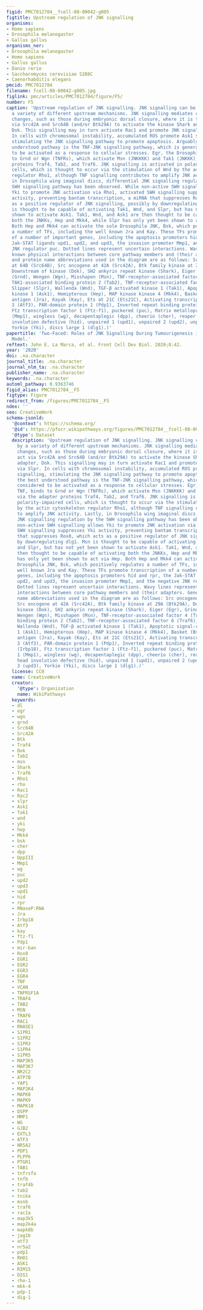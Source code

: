 ```yaml
---
figid: PMC7012784__fcell-08-00042-g005
figtitle: Upstream regulation of JNK signalling
organisms:
- Homo sapiens
- Drosophila melanogaster
- Gallus gallus
organisms_ner:
- Drosophila melanogaster
- Homo sapiens
- Gallus gallus
- Danio rerio
- Saccharomyces cerevisiae S288C
- Caenorhabditis elegans
pmcid: PMC7012784
filename: fcell-08-00042-g005.jpg
figlink: pmc/articles/PMC7012784/figure/F5/
number: F5
caption: 'Upstream regulation of JNK signalling. JNK signalling can be activated by
  a variety of different upstream mechanisms. JNK signalling mediates cell morphology
  changes, such as those during embryonic dorsal closure, where it is thought to act
  via Src42A and Src64B (and/or Btk29A) to activate the kinase Shark and its adapter,
  Dok. This signalling may in turn activate Rac1 and promote JNK signalling via Slpr.
  In cells with chromosomal instability, accumulated ROS promote Ask1 signalling,
  stimulating the JNK signalling pathway to promote apoptosis. Arguably, the best
  understood pathway is the TNF-JNK signalling pathway, which is generally considered
  to be activated as a response to cellular stresses. Egr, the Drosophila TNF, binds
  to Grnd or Wgn (TNFRs), which activate Msn (JNKKKK) and Tak1 (JNKKK), via the adapter
  proteins Traf4, Tab2, and Traf6. JNK signalling is activated in polarity-impaired
  cells, which is thought to occur via the stimulation of Wnd by the actin cytoskeleton
  regulator Rho1, although TNF signalling contributes to amplify JNK activity. Lastly,
  in Drosophila wing imaginal discs, differential JNK signalling regulation by the
  SWH signalling pathway has been observed. While non-active SWH signalling allows
  Yki to promote JNK activation via Rho1, activated SWH signalling suppresses Yki
  activity, preventing bantam transcription, a miRNA that suppresses Rox8, which acts
  as a positive regulator of JNK signalling, possibly by downregulating dlg1. Msn
  is thought to be capable of activating Tak1, Wnd, and Slpr, but has not yet been
  shown to activate Ask1. Tak1, Wnd, and Ask1 are then thought to be capable of activating
  both the JNKKs, Hep and Mkk4, while Slpr has only yet been shown to act via Hep.
  Both Hep and Mkk4 can activate the sole Drosophila JNK, Bsk, which positively regulates
  a number of TFs, including the well known Jra and Kay. These TFs promote transcription
  of a number of important genes, including the apoptosis promoters hid and rpr, the
  Jak-STAT ligands upd1, upd2, and upd3, the invasion promoter Mmp1, and the negative
  JNK regulator puc. Dotted lines represent uncertain interactions. Wavy lines represent
  known physical interactions between core pathway members and (their adapters. Gene
  and protein name abbreviations used in the diagram are as follows: Src oncogene
  at 64B (Src64B), Src oncogene at 42A (Src42A), Btk family kinase at 29A (Btk29A),
  Downstream of kinase (Dok), SH2 ankyrin repeat kinase (Shark), Eiger (Egr), Grindelwald
  (Grnd), Wengen (Wgn), Misshapen (Msn), TNF-receptor-associated factor 4 (Traf4),
  TAK1-associated binding protein 2 (Tab2), TNF-receptor-associated factor 6 (Traf6),
  Slipper (Slpr), Wallenda (Wnd), TGF-β activated kinase 1 (Tak1), Apoptotic signal-regulating
  kinase 1 (Ask1), Hemipterous (Hep), MAP kinase kinase 4 (Mkk4), Basket (Bsk), Jun-related
  antigen (Jra), Kayak (Kay), Ets at 21C (Ets21C), Activating transcription factor
  3 (Atf3), PAR-domain protein 1 (Pdp1), Inverted repeat binding protein 18 kDa (Irbp18),
  Ftz transcription factor 1 (Ftz-f1), puckered (puc), Matrix metalloproteinase 1
  (Mmp1), wingless (wg), decapentaplegic (dpp), cheerio (cher), reaper (rpr), head
  involution defective (hid), unpaired 1 (upd1), unpaired 2 (upd2), unpaired 3 (upd3),
  Yorkie (Yki), discs large 1 (dlg1).)'
papertitle: 'Two-Faced: Roles of JNK Signalling During Tumourigenesis in the Drosophila
  Model.'
reftext: John E. La Marca, et al. Front Cell Dev Biol. 2020;8:42.
year: '2020'
doi: .na.character
journal_title: .na.character
journal_nlm_ta: .na.character
publisher_name: .na.character
keywords: .na.character
automl_pathway: 0.9363746
figid_alias: PMC7012784__F5
figtype: Figure
redirect_from: /figures/PMC7012784__F5
ndex: ''
seo: CreativeWork
schema-jsonld:
  '@context': https://schema.org/
  '@id': https://pfocr.wikipathways.org/figures/PMC7012784__fcell-08-00042-g005.html
  '@type': Dataset
  description: 'Upstream regulation of JNK signalling. JNK signalling can be activated
    by a variety of different upstream mechanisms. JNK signalling mediates cell morphology
    changes, such as those during embryonic dorsal closure, where it is thought to
    act via Src42A and Src64B (and/or Btk29A) to activate the kinase Shark and its
    adapter, Dok. This signalling may in turn activate Rac1 and promote JNK signalling
    via Slpr. In cells with chromosomal instability, accumulated ROS promote Ask1
    signalling, stimulating the JNK signalling pathway to promote apoptosis. Arguably,
    the best understood pathway is the TNF-JNK signalling pathway, which is generally
    considered to be activated as a response to cellular stresses. Egr, the Drosophila
    TNF, binds to Grnd or Wgn (TNFRs), which activate Msn (JNKKKK) and Tak1 (JNKKK),
    via the adapter proteins Traf4, Tab2, and Traf6. JNK signalling is activated in
    polarity-impaired cells, which is thought to occur via the stimulation of Wnd
    by the actin cytoskeleton regulator Rho1, although TNF signalling contributes
    to amplify JNK activity. Lastly, in Drosophila wing imaginal discs, differential
    JNK signalling regulation by the SWH signalling pathway has been observed. While
    non-active SWH signalling allows Yki to promote JNK activation via Rho1, activated
    SWH signalling suppresses Yki activity, preventing bantam transcription, a miRNA
    that suppresses Rox8, which acts as a positive regulator of JNK signalling, possibly
    by downregulating dlg1. Msn is thought to be capable of activating Tak1, Wnd,
    and Slpr, but has not yet been shown to activate Ask1. Tak1, Wnd, and Ask1 are
    then thought to be capable of activating both the JNKKs, Hep and Mkk4, while Slpr
    has only yet been shown to act via Hep. Both Hep and Mkk4 can activate the sole
    Drosophila JNK, Bsk, which positively regulates a number of TFs, including the
    well known Jra and Kay. These TFs promote transcription of a number of important
    genes, including the apoptosis promoters hid and rpr, the Jak-STAT ligands upd1,
    upd2, and upd3, the invasion promoter Mmp1, and the negative JNK regulator puc.
    Dotted lines represent uncertain interactions. Wavy lines represent known physical
    interactions between core pathway members and (their adapters. Gene and protein
    name abbreviations used in the diagram are as follows: Src oncogene at 64B (Src64B),
    Src oncogene at 42A (Src42A), Btk family kinase at 29A (Btk29A), Downstream of
    kinase (Dok), SH2 ankyrin repeat kinase (Shark), Eiger (Egr), Grindelwald (Grnd),
    Wengen (Wgn), Misshapen (Msn), TNF-receptor-associated factor 4 (Traf4), TAK1-associated
    binding protein 2 (Tab2), TNF-receptor-associated factor 6 (Traf6), Slipper (Slpr),
    Wallenda (Wnd), TGF-β activated kinase 1 (Tak1), Apoptotic signal-regulating kinase
    1 (Ask1), Hemipterous (Hep), MAP kinase kinase 4 (Mkk4), Basket (Bsk), Jun-related
    antigen (Jra), Kayak (Kay), Ets at 21C (Ets21C), Activating transcription factor
    3 (Atf3), PAR-domain protein 1 (Pdp1), Inverted repeat binding protein 18 kDa
    (Irbp18), Ftz transcription factor 1 (Ftz-f1), puckered (puc), Matrix metalloproteinase
    1 (Mmp1), wingless (wg), decapentaplegic (dpp), cheerio (cher), reaper (rpr),
    head involution defective (hid), unpaired 1 (upd1), unpaired 2 (upd2), unpaired
    3 (upd3), Yorkie (Yki), discs large 1 (dlg1).)'
  license: CC0
  name: CreativeWork
  creator:
    '@type': Organization
    name: WikiPathways
  keywords:
  - dl
  - egr
  - wgn
  - grnd
  - Src64B
  - Src42A
  - Btk
  - Traf4
  - Dok
  - Tab2
  - msn
  - Shark
  - Traf6
  - Rho1
  - rho
  - Rac1
  - Rac2
  - slpr
  - Ask1
  - Tak1
  - wnd
  - yki
  - hep
  - Mkk4
  - bsk
  - cher
  - dpp
  - DppIII
  - Mmp1
  - wg
  - puc
  - upd2
  - upd3
  - upd1
  - hid
  - rpr
  - RNaseP:RNA
  - Jra
  - Irbp18
  - Atf3
  - kay
  - ftz-f1
  - Pdp1
  - mir-ban
  - Rox8
  - EGR1
  - EGR2
  - EGR3
  - EGR4
  - TNF
  - VCAN
  - TNFRSF1A
  - TRAF4
  - TAB2
  - MSN
  - TRAF6
  - RAC1
  - RNASE1
  - S1PR1
  - S1PR2
  - S1PR3
  - S1PR4
  - S1PR5
  - MAP3K5
  - MAP3K7
  - NR2C2
  - ATP7B
  - YAP1
  - MAP2K4
  - MAPK8
  - MAPK9
  - MAPK10
  - DSPP
  - MMP1
  - WG
  - GJB2
  - EXTL3
  - ATF3
  - NR5A2
  - PDP1
  - PLPP6
  - PTGR1
  - TAB1
  - tnfrsfa
  - tnfb
  - traf4b
  - tab2
  - tnika
  - msnb
  - traf6
  - rac1a
  - map3k5
  - map2k4a
  - mapk8b
  - jag1b
  - atf3
  - nr5a2
  - pdp1
  - RHO1
  - ASK1
  - RIM15
  - DIG1
  - rho-1
  - mkk-4
  - pdp-1
  - dig-1
---
```

